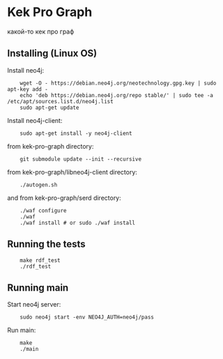 # Kek Pro Graph
какой-то кек про граф

## Installing (Linux OS)
Install neo4j:

```
    wget -O - https://debian.neo4j.org/neotechnology.gpg.key | sudo apt-key add -
    echo 'deb https://debian.neo4j.org/repo stable/' | sudo tee -a /etc/apt/sources.list.d/neo4j.list
    sudo apt-get update
```
Install neo4j-client:
```
    sudo apt-get install -y neo4j-client
```
from kek-pro-graph directory:
```
    git submodule update --init --recursive
```
from kek-pro-graph/libneo4j-client directory:
```
    ./autogen.sh
```
and from kek-pro-graph/serd directory:
```
    ./waf configure
    ./waf
    ./waf install # or sudo ./waf install
```

## Running the tests

```
    make rdf_test
    ./rdf_test
```

## Running main

Start neo4j server:
```
    sudo neo4j start -env NEO4J_AUTH=neo4j/pass
```
Run main:
```
    make
    ./main
```
